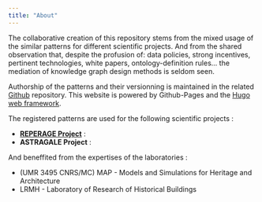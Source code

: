 ```yaml
---
title: "About"
---
```


The collaborative creation of this repository stems from the mixed usage of the similar patterns for different scientific projects. And from the shared observation that, despite the profusion of: data policies, strong incentives, pertinent technologies, white papers, ontology-definition rules... the mediation of knowledge graph design methods is seldom seen.

Authorship of the patterns and their versionning is maintained in the related [Github](https://github.com/macgrs/macgrs.github.io) repository. This website is powered by Github-Pages and the [Hugo web framework](https://gohugo.io/).

The registered patterns are used for the following scientific projects :
+ [**REPERAGE Project**](http://www.sciences-patrimoine.org/projet/reperage/) : 
+ **ASTRAGALE Project** :


And beneffited from the expertises of the laboratories :
+ (UMR 3495 CNRS/MC) MAP - Models and Simulations for Heritage and Architecture
+ LRMH - Laboratory of Research of Historical Buildings